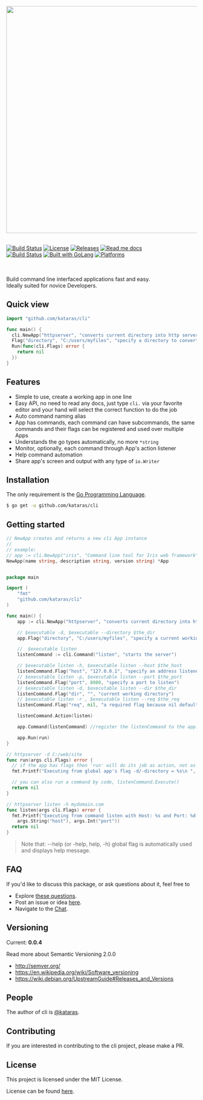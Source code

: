 
<p align="center">

 <a href="https://github.com/kataras/cli"><img  width="600"  src="https://github.com/kataras/cli/raw/master/logo.png"></a>
 <br/><br/>

 <a href="https://travis-ci.org/kataras/cli"><img src="https://img.shields.io/travis/kataras/cli.svg?style=flat-square" alt="Build Status"></a>
 <a href="https://github.com/kataras/cli/blob/master/LICENSE"><img src="https://img.shields.io/badge/%20license-MIT%20%20License%20-E91E63.svg?style=flat-square" alt="License"></a>
 <a href="https://github.com/kataras/cli/releases"><img src="https://img.shields.io/badge/%20release%20-%200.0.4-blue.svg?style=flat-square" alt="Releases"></a>
 <a href="#docs"><img src="https://img.shields.io/badge/%20docs-reference-5272B4.svg?style=flat-square" alt="Read me docs"></a>
 <br/>
 <a href="https://kataras.rocket.chat/channel/cli"><img src="https://img.shields.io/badge/%20community-chat-00BCD4.svg?style=flat-square" alt="Build Status"></a>
 <a href="https://golang.org"><img src="https://img.shields.io/badge/powered_by-Go-3362c2.svg?style=flat-square" alt="Built with GoLang"></a>
 <a href="#"><img src="https://img.shields.io/badge/platform-All-yellow.svg?style=flat-square" alt="Platforms"></a>

<br/><br/>
Build command line interfaced applications fast and easy.
<br/>
Ideally suited for novice Developers.


</p>

Quick view
-----------

```go
import "github.com/kataras/cli"

func main() {
  cli.NewApp("httpserver", "converts current directory into http server", "0.0.1").
  Flag("directory", "C:/users/myfiles", "specify a directory to convert").
  Run(func(cli.Flags) error {
    return nil
  })
}


```

Features
------------
- Simple to use, create a working app in one line
- Easy API, no need to read any docs, just type `cli.` via your favorite editor and your hand will select the correct function to do the job
- Auto command naming alias
- App has commands, each command can have subcommands, the same commands and their flags can be registered and used over multiple Apps
- Understands the go types automatically, no more `*string`
- Monitor, optionally, each command through App's action listener  
- Help command automation
- Share app's screen and output with any type of `io.Writer`

Installation
------------
The only requirement is the [Go Programming Language](https://golang.org/dl).

```bash
$ go get -u github.com/kataras/cli
```

Getting started
------------

```go
// NewApp creates and returns a new cli App instance
//
// example:
// app := cli.NewApp("iris", "Command line tool for Iris web framework", "0.0.1")
NewApp(name string, description string, version string) *App
```


```go

package main

import (
	"fmt"
	"github.com/kataras/cli"
)

func main() {
	app := cli.NewApp("httpserver", "converts current directory into http server", "0.0.1")

    // $executable -d, $executable --directory $the_dir
	app.Flag("directory", "C:/users/myfiles", "specify a current working directory")

    //  $executable listen
	listenCommand := cli.Command("listen", "starts the server")

    // $executable listen -h, $executable listen --host $the_host
	listenCommand.Flag("host", "127.0.0.1", "specify an address listener")   
    // $executable listen -p, $executable listen --port $the_port   
	listenCommand.Flag("port", 8080, "specify a port to listen")   
    // $executable listen -d, $executable listen --dir $the_dir     
	listenCommand.Flag("dir", "", "current working directory")    
    // $executable listen -r , $executable listen --req $the_req              
	listenCommand.Flag("req", nil, "a required flag because nil default given")

	listenCommand.Action(listen)

	app.Command(listenCommand) //register the listenCommand to the app.

	app.Run(run)
}

// httpserver -d C:/web/site
func run(args cli.Flags) error {
  // if the app has flags then 'run' will do its job as action, not as monitor
  fmt.Printf("Executing from global app's flag -d/-directory = %s\n ", args.String("directory"))

  // you can also run a command by code, listenCommand.Execute()
  return nil
}

// httpserver listen -h mydomain.com
func listen(args cli.Flags) error {
  fmt.Printf("Executing from command listen with Host: %s and Port: %d \n",
    args.String("host"), args.Int("port"))
  return nil
}

```
> Note that: --help (or -help, help, -h) global flag is automatically used and displays help message.


FAQ
------------

If you'd like to discuss this package, or ask questions about it, feel free to

 * Explore [these questions](https://github.com/kataras/cli/issues?cli=label%3Aquestion).
 * Post an issue or  idea [here](https://github.com/kataras/cli/issues).
 * Navigate to the [Chat][Chat].



Versioning
------------

Current: **0.0.4**

Read more about Semantic Versioning 2.0.0

 - http://semver.org/
 - https://en.wikipedia.org/wiki/Software_versioning
 - https://wiki.debian.org/UpstreamGuide#Releases_and_Versions



People
------------
The author of cli is [@kataras](https://github.com/kataras).


Contributing
------------
If you are interested in contributing to the cli project, please make a PR.

License
------------

This project is licensed under the MIT License.

License can be found [here](LICENSE).

[Travis Widget]: https://img.shields.io/travis/kataras/cli.svg?style=flat-square
[Travis]: http://travis-ci.org/kataras/cli
[License Widget]: https://img.shields.io/badge/license-MIT%20%20License%20-E91E63.svg?style=flat-square
[License]: https://github.com/kataras/cli/blob/master/LICENSE
[Release Widget]: https://img.shields.io/badge/release-0.0.4-blue.svg?style=flat-square
[Release]: https://github.com/kataras/cli/releases
[Chat Widget]: https://img.shields.io/badge/community-chat-00BCD4.svg?style=flat-square
[Chat]: https://kataras.rocket.chat/channel/cli
[ChatMain]: https://kataras.rocket.chat/channel/cli
[ChatAlternative]: https://gitter.im/kataras/cli
[Report Widget]: https://img.shields.io/badge/report%20card-A%2B-F44336.svg?style=flat-square
[Report]: http://goreportcard.com/report/kataras/cli
[Documentation Widget]: https://img.shields.io/badge/docs-reference-5272B4.svg?style=flat-square
[Documentation]: https://godoc.org/github.com/kataras/cli
[Language Widget]: https://img.shields.io/badge/powered_by-Go-3362c2.svg?style=flat-square
[Language]: http://golang.org
[Platform Widget]: https://img.shields.io/badge/platform-Any--OS-yellow.svg?style=flat-square
